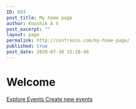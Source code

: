 ```yaml
---
ID: 693
post_title: My home page
author: Koushik A V
post_excerpt: ""
layout: page
permalink: http://confrenzo.com/my-home-page/
published: true
post_date: 2020-07-30 15:18:40
---
```

<h1>Welcome</h1>		
			<a href="https://confrenzo.com/upcoming-events/" role="button">
						Explore Events
					</a>
			<a href="https://confrenzo.com/create-your-events/" role="button">
						Create new events
					</a>